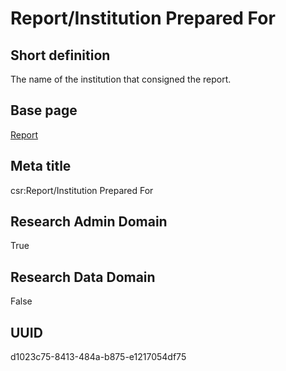 # Report/Institution Prepared For
## Short definition
The name of the institution that consigned the report.
## Base page
[Report](../Objects/Report.md)
## Meta title
csr:Report/Institution Prepared For
## Research Admin Domain
True
## Research Data Domain
False
## UUID
d1023c75-8413-484a-b875-e1217054df75
